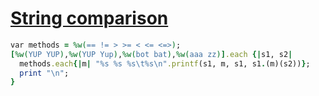 [1]: http://rosettacode.org/wiki/String_comparison

# [String comparison][1]

```ruby
var methods = %w(== != > >= < <= <=>);
[%w(YUP YUP),%w(YUP Yup),%w(bot bat),%w(aaa zz)].each {|s1, s2|
  methods.each{|m| "%s %s %s\t%s\n".printf(s1, m, s1, s1.(m)(s2))};
  print "\n";
}
```